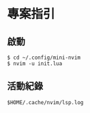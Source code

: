 # 專案指引

## 啟動

```
$ cd ~/.config/mini-nvim
$ nvim -u init.lua
```

## 活動紀錄

```
$HOME/.cache/nvim/lsp.log
```
